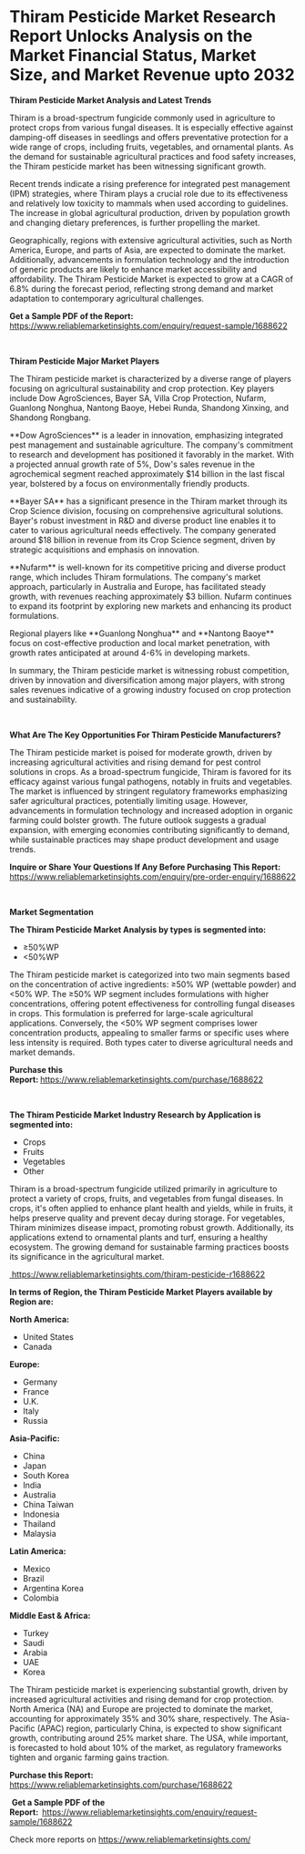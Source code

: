 <p><h1>Thiram Pesticide Market Research Report Unlocks Analysis on the Market Financial Status, Market Size, and Market Revenue upto 2032</h1></p><p><strong>Thiram Pesticide Market Analysis and Latest Trends</strong></p>
<p><p>Thiram is a broad-spectrum fungicide commonly used in agriculture to protect crops from various fungal diseases. It is especially effective against damping-off diseases in seedlings and offers preventative protection for a wide range of crops, including fruits, vegetables, and ornamental plants. As the demand for sustainable agricultural practices and food safety increases, the Thiram pesticide market has been witnessing significant growth.</p><p>Recent trends indicate a rising preference for integrated pest management (IPM) strategies, where Thiram plays a crucial role due to its effectiveness and relatively low toxicity to mammals when used according to guidelines. The increase in global agricultural production, driven by population growth and changing dietary preferences, is further propelling the market. </p><p>Geographically, regions with extensive agricultural activities, such as North America, Europe, and parts of Asia, are expected to dominate the market. Additionally, advancements in formulation technology and the introduction of generic products are likely to enhance market accessibility and affordability. The Thiram Pesticide Market is expected to grow at a CAGR of 6.8% during the forecast period, reflecting strong demand and market adaptation to contemporary agricultural challenges.</p></p>
<p><strong>Get a Sample PDF of the Report:&nbsp;</strong> <a href="https://www.reliablemarketinsights.com/enquiry/request-sample/1688622?utm_campaign=2441&utm_medium=2&utm_source=Github&utm_content=ia&utm_term=30032025&utm_id=thiram-pesticide">https://www.reliablemarketinsights.com/enquiry/request-sample/1688622</a></p>
<p>&nbsp;</p>
<p><strong>Thiram Pesticide Major Market Players</strong></p>
<p><p>The Thiram pesticide market is characterized by a diverse range of players focusing on agricultural sustainability and crop protection. Key players include Dow AgroSciences, Bayer SA, Villa Crop Protection, Nufarm, Guanlong Nonghua, Nantong Baoye, Hebei Runda, Shandong Xinxing, and Shandong Rongbang.</p><p>**Dow AgroSciences** is a leader in innovation, emphasizing integrated pest management and sustainable agriculture. The company's commitment to research and development has positioned it favorably in the market. With a projected annual growth rate of 5%, Dow's sales revenue in the agrochemical segment reached approximately $14 billion in the last fiscal year, bolstered by a focus on environmentally friendly products.</p><p>**Bayer SA** has a significant presence in the Thiram market through its Crop Science division, focusing on comprehensive agricultural solutions. Bayer's robust investment in R&D and diverse product line enables it to cater to various agricultural needs effectively. The company generated around $18 billion in revenue from its Crop Science segment, driven by strategic acquisitions and emphasis on innovation.</p><p>**Nufarm** is well-known for its competitive pricing and diverse product range, which includes Thiram formulations. The company's market approach, particularly in Australia and Europe, has facilitated steady growth, with revenues reaching approximately $3 billion. Nufarm continues to expand its footprint by exploring new markets and enhancing its product formulations.</p><p>Regional players like **Guanlong Nonghua** and **Nantong Baoye** focus on cost-effective production and local market penetration, with growth rates anticipated at around 4-6% in developing markets.</p><p>In summary, the Thiram pesticide market is witnessing robust competition, driven by innovation and diversification among major players, with strong sales revenues indicative of a growing industry focused on crop protection and sustainability.</p></p>
<p>&nbsp;</p>
<p><strong>What Are The Key Opportunities For Thiram Pesticide Manufacturers?</strong></p>
<p><p>The Thiram pesticide market is poised for moderate growth, driven by increasing agricultural activities and rising demand for pest control solutions in crops. As a broad-spectrum fungicide, Thiram is favored for its efficacy against various fungal pathogens, notably in fruits and vegetables. The market is influenced by stringent regulatory frameworks emphasizing safer agricultural practices, potentially limiting usage. However, advancements in formulation technology and increased adoption in organic farming could bolster growth. The future outlook suggests a gradual expansion, with emerging economies contributing significantly to demand, while sustainable practices may shape product development and usage trends.</p></p>
<p><strong>Inquire or Share Your Questions If Any Before Purchasing This Report:</strong> <a href="https://www.reliablemarketinsights.com/enquiry/pre-order-enquiry/1688622?utm_campaign=2441&utm_medium=2&utm_source=Github&utm_content=ia&utm_term=30032025&utm_id=thiram-pesticide">https://www.reliablemarketinsights.com/enquiry/pre-order-enquiry/1688622</a></p>
<p>&nbsp;</p>
<p><strong>Market Segmentation</strong></p>
<p><strong>The Thiram Pesticide Market Analysis by types is segmented into:</strong></p>
<p><ul><li>≥50%WP</li><li><50%WP</li></ul></p>
<p><p>The Thiram pesticide market is categorized into two main segments based on the concentration of active ingredients: ≥50% WP (wettable powder) and <50% WP. The ≥50% WP segment includes formulations with higher concentrations, offering potent effectiveness for controlling fungal diseases in crops. This formulation is preferred for large-scale agricultural applications. Conversely, the <50% WP segment comprises lower concentration products, appealing to smaller farms or specific uses where less intensity is required. Both types cater to diverse agricultural needs and market demands.</p></p>
<p><strong>Purchase this Report:&nbsp;</strong><a href="https://www.reliablemarketinsights.com/purchase/1688622?utm_campaign=2441&utm_medium=2&utm_source=Github&utm_content=ia&utm_term=30032025&utm_id=thiram-pesticide">https://www.reliablemarketinsights.com/purchase/1688622</a></p>
<p>&nbsp;</p>
<p><strong>The Thiram Pesticide Market Industry Research by Application is segmented into:</strong></p>
<p><ul><li>Crops</li><li>Fruits</li><li>Vegetables</li><li>Other</li></ul></p>
<p><p>Thiram is a broad-spectrum fungicide utilized primarily in agriculture to protect a variety of crops, fruits, and vegetables from fungal diseases. In crops, it's often applied to enhance plant health and yields, while in fruits, it helps preserve quality and prevent decay during storage. For vegetables, Thiram minimizes disease impact, promoting robust growth. Additionally, its applications extend to ornamental plants and turf, ensuring a healthy ecosystem. The growing demand for sustainable farming practices boosts its significance in the agricultural market.</p></p>
<p><a href="https://www.reliablemarketinsights.com/thiram-pesticide-r1688622?utm_campaign=2441&utm_medium=2&utm_source=Github&utm_content=ia&utm_term=30032025&utm_id=thiram-pesticide">&nbsp;https://www.reliablemarketinsights.com/thiram-pesticide-r1688622</a></p>
<p><strong>In terms of Region, the Thiram Pesticide Market Players available by Region are:</strong></p>
<p>
    <p> <strong> North America: </strong>
        <ul>
            <li>United States</li>
            <li>Canada</li>
        </ul>
        </p> 
    <p> <strong> Europe: </strong>
        <ul>
            <li>Germany</li>
            <li>France</li>
            <li>U.K.</li>
            <li>Italy</li>
            <li>Russia</li>
        </ul>
        </p> 
    <p> <strong> Asia-Pacific: </strong>
        <ul>
            <li>China</li>
            <li>Japan</li>
            <li>South Korea</li>
            <li>India</li>
            <li>Australia</li>
            <li>China Taiwan</li>
            <li>Indonesia</li>
            <li>Thailand</li>
            <li>Malaysia</li>
        </ul>
        </p> 
    <p> <strong> Latin America: </strong>
        <ul>
            <li>Mexico</li>
            <li>Brazil</li>
            <li>Argentina Korea</li>
            <li>Colombia</li>
        </ul>
        </p> 
    <p> <strong> Middle East & Africa: </strong>
        <ul>
            <li>Turkey</li>
            <li>Saudi</li>
            <li>Arabia</li>
            <li>UAE</li>
            <li>Korea</li>
        </ul>
    </p>
    </p>
<p><p>The Thiram pesticide market is experiencing substantial growth, driven by increased agricultural activities and rising demand for crop protection. North America (NA) and Europe are projected to dominate the market, accounting for approximately 35% and 30% share, respectively. The Asia-Pacific (APAC) region, particularly China, is expected to show significant growth, contributing around 25% market share. The USA, while important, is forecasted to hold about 10% of the market, as regulatory frameworks tighten and organic farming gains traction.</p></p>
<p><strong>Purchase this Report: </strong><a href="https://www.reliablemarketinsights.com/purchase/1688622?utm_campaign=2441&utm_medium=2&utm_source=Github&utm_content=ia&utm_term=30032025&utm_id=thiram-pesticide">https://www.reliablemarketinsights.com/purchase/1688622</a></p>
<p>&nbsp;<strong>Get a Sample PDF of the Report:&nbsp;&nbsp;</strong><a href="https://www.reliablemarketinsights.com/enquiry/request-sample/1688622?utm_campaign=2441&utm_medium=2&utm_source=Github&utm_content=ia&utm_term=30032025&utm_id=thiram-pesticide">https://www.reliablemarketinsights.com/enquiry/request-sample/1688622</a></p>
<p><strong></strong></p>
<p>Check more reports on <a href="https://www.reliablemarketinsights.com/?utm_campaign=2441&utm_medium=2&utm_source=Github&utm_content=ia&utm_term=30032025&utm_id=thiram-pesticide">https://www.reliablemarketinsights.com/</a></p>